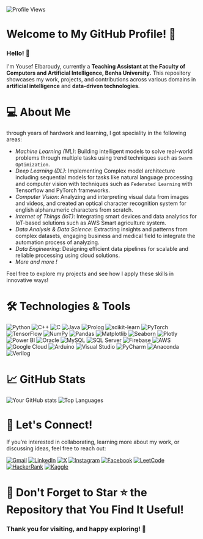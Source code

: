 
![Profile Views](https://komarev.com/ghpvc/?username=youseftb&color=brightgreen&style=flat-square)

# Welcome to My GitHub Profile! 🎉

### Hello! 👋 

I'm Yousef Elbaroudy, currently a **Teaching Assistant at the Faculty of Computers and Artificial Intelligence, Benha University.** This repository showcases my work, projects, and contributions across various domains in **artificial intelligence** and **data-driven technologies**.

# 💻 About Me

through years of hardwork and learning, I got speciality in the following areas:

- *Machine Learning (ML)*: Building intelligent models to solve real-world problems through multiple tasks using trend techniques such as `Swarm Optimization`.
- *Deep Learning (DL)*: Implementing Complex model architecture including sequential models for tasks like natural language processing and computer vision with techniques such as `Federated Learning` with Tensorflow and PyTorch frameworks.
- *Computer Vision*: Analyzing and interpreting visual data from images and videos, and created an optical character recognition system for english alphanumeric characters from scratch.
- *Internet of Things (IoT)*: Integrating smart devices and data analytics for IoT-based solutions such as AWS Smart agriculture system.
- *Data Analysis & Data Science*: Extracting insights and patterns from complex datasets, engaging business and medical field to integrate the automation process of analyzing.
- *Data Engineering*: Designing efficient data pipelines for scalable and reliable processing using cloud solutions.
- *More and more !*

Feel free to explore my projects and see how I apply these skills in innovative ways!

# 🛠️ **Technologies & Tools**

![Python](https://img.shields.io/badge/Python-%2314354C.svg?style=for-the-badge&logo=python&logoColor=white)
![C++](https://img.shields.io/badge/C++-%2300599C.svg?style=for-the-badge&logo=c%2B%2B&logoColor=white)
![C](https://img.shields.io/badge/C-%2300599C.svg?style=for-the-badge&logo=c&logoColor=white)
![Java](https://img.shields.io/badge/Java-%23ED8B00.svg?style=for-the-badge&logo=java&logoColor=white)
![Prolog](https://img.shields.io/badge/Prolog-%23EE4C2C.svg?style=for-the-badge&logo=prolog&logoColor=white)
![scikit-learn](https://img.shields.io/badge/scikit--learn-%23F7931E.svg?style=for-the-badge&logo=scikit-learn&logoColor=white)
![PyTorch](https://img.shields.io/badge/PyTorch-%23EE4C2C.svg?style=for-the-badge&logo=PyTorch&logoColor=white)
![TensorFlow](https://img.shields.io/badge/TensorFlow-%23FF6F00.svg?style=for-the-badge&logo=TensorFlow&logoColor=white)
![NumPy](https://img.shields.io/badge/NumPy-%23013243.svg?style=for-the-badge&logo=numpy&logoColor=white)
![Pandas](https://img.shields.io/badge/Pandas-%23150458.svg?style=for-the-badge&logo=pandas&logoColor=white)
![Matplotlib](https://img.shields.io/badge/Matplotlib-%230040C0.svg?style=for-the-badge&logo=matplotlib&logoColor=white)
![Seaborn](https://img.shields.io/badge/Seaborn-%23C71585.svg?style=for-the-badge&logoColor=white)
![Plotly](https://img.shields.io/badge/Plotly-%230080FF.svg?style=for-the-badge&logo=plotly&logoColor=white)
![Power BI](https://img.shields.io/badge/Power%20BI-%23F2C811.svg?style=for-the-badge&logo=power-bi&logoColor=black)
![Oracle](https://img.shields.io/badge/Oracle-%23F80000.svg?style=for-the-badge&logo=oracle&logoColor=white)
![MySQL](https://img.shields.io/badge/MySQL-%2300f.svg?style=for-the-badge&logo=mysql&logoColor=white)
![SQL Server](https://img.shields.io/badge/Microsoft%20SQL%20Server-%23CC2927.svg?style=for-the-badge&logo=microsoft%20sql%20server&logoColor=white)
![Firebase](https://img.shields.io/badge/Firebase-%23FFCA28.svg?style=for-the-badge&logo=firebase&logoColor=black)
![AWS](https://img.shields.io/badge/Amazon%20AWS-%23232F3E.svg?style=for-the-badge&logo=amazon-aws&logoColor=white)
![Google Cloud](https://img.shields.io/badge/Google%20Cloud-%234285F4.svg?style=for-the-badge&logo=google-cloud&logoColor=white)
![Arduino](https://img.shields.io/badge/Arduino-%2300979D.svg?style=for-the-badge&logo=arduino&logoColor=white)
![Visual Studio](https://img.shields.io/badge/Visual%20Studio-%235C2D91.svg?style=for-the-badge&logo=visual-studio&logoColor=white)
![PyCharm](https://img.shields.io/badge/PyCharm-%23000000.svg?style=for-the-badge&logo=pycharm&logoColor=white)
![Anaconda](https://img.shields.io/badge/Anaconda-%2344A833.svg?style=for-the-badge&logo=anaconda&logoColor=white)
![Verilog](https://img.shields.io/badge/Verilog-%23013243.svg?style=for-the-badge&logo=verilog&logoColor=white)

# 📈 **GitHub Stats**

![Your GitHub stats](https://github-readme-stats.vercel.app/api?username=youseftb&show_icons=true&theme=radical)
![Top Languages](https://github-readme-stats.vercel.app/api/top-langs/?username=youseftb&layout=compact&theme=radical)

# 🤝 Let's Connect!

If you’re interested in collaborating, learning more about my work, or discussing ideas, feel free to reach out:

[![Gmail](https://img.shields.io/badge/Gmail-%23D14836.svg?style=for-the-badge&logo=gmail&logoColor=white)](mailto:yousef.elbaroudy02@gmail.com)
[![LinkedIn](https://img.shields.io/badge/LinkedIn-%230077B5.svg?style=for-the-badge&logo=linkedin&logoColor=white)](https://www.linkedin.com/in/yousef-elbaroudy-758361251/)
[![X](https://img.shields.io/badge/X-%231DA1F2.svg?style=for-the-badge&logo=x&logoColor=white)](https://x.com/Yousef_TB)
[![Instagram](https://img.shields.io/badge/Instagram-%23E4405F.svg?style=for-the-badge&logo=instagram&logoColor=white)](https://www.instagram.com/yousef_elbaroudy/)
[![Facebook](https://img.shields.io/badge/Facebook-%231877F2.svg?style=for-the-badge&logo=facebook&logoColor=white)](https://www.facebook.com/profile.php?id=100009265982753)
[![LeetCode](https://img.shields.io/badge/LeetCode-%23FFA116.svg?style=for-the-badge&logo=leetcode&logoColor=white)](https://leetcode.com/u/user3541Tn/)
[![HackerRank](https://img.shields.io/badge/HackerRank-%232EC866.svg?style=for-the-badge&logo=hackerrank&logoColor=white)](https://www.hackerrank.com/profile/lover_avenger_9)
[![Kaggle](https://img.shields.io/badge/Kaggle-%23022974.svg?style=for-the-badge&logo=kaggle&logoColor=white)](https://www.kaggle.com/yousefelbaroudy)

# 🌟 Don't Forget to Star ⭐ the Repository that You Find It Useful!

### Thank you for visiting, and happy exploring! 🚀

<!---
YousefTB/YousefTB is a ✨ special ✨ repository because its `README.md` (this file) appears on your GitHub profile.
You can click the Preview link to take a look at your changes.
--->
